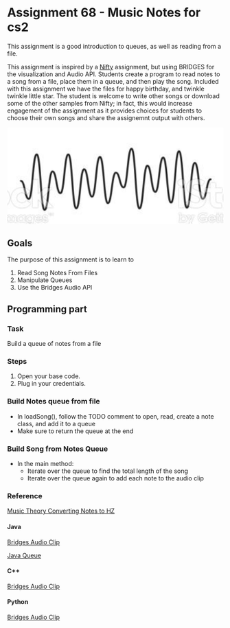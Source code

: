 Assignment 68 - Music Notes for cs2
========================

This assignment is a good introduction to queues, as well as reading from a file.

This assignment is inspired by a  [Nifty](http://nifty.stanford.edu/2015/obourn-stepp-melody-maker/) assignment, but using BRIDGES for the visualization and Audio API. Students create a program to read notes to a song from a file, place them in a queue, and then play the song. Included with this assignment we have the files for happy birthday, and twinkle twinkle little star. The student is welcome to write other songs or download some of the other samples from Nifty; in
fact, this would increase engagement of the assignment as it provides choices
for students to choose their own songs and share the assignemnt output 
with others.  

<img src="./figures/icon.png" alt="image" width="550"></img>


Goals
------
The purpose of this assignment is to learn to
1. Read Song Notes From Files
2. Manipulate Queues
3. Use the Bridges Audio API

Programming part
---------------------
### Task
Build a queue of notes from a file
### Steps
1. Open your base code.
2. Plug in your credentials.
### Build Notes queue from file
- In loadSong(), follow the TODO comment to open, read, create a note class, and add it to a queue
- Make sure to return the queue at the end 
### Build Song from Notes Queue
- In the main method:
    * Iterate over the queue to find the total length of the song
    * Iterate over the queue again to add each note to the audio clip

### Reference
[Music Theory Converting Notes to HZ](https://pages.mtu.edu/~suits/notefreqs.html)

#### Java
[Bridges Audio Clip](https://bridgesuncc.github.io/doc/java-api/current/html/classbridges_1_1base_1_1_audio_clip.html)

[Java Queue](https://docs.oracle.com/javase/8/docs/api/java/util/Queue.html)

#### C++ 

[Bridges Audio Clip](http://bridgesuncc.github.io/doc/cxx-api/current/html/classbridges_1_1datastructure_1_1_audio_clip.html)

#### Python 

[Bridges Audio Clip](http://bridgesuncc.github.io/doc/python-api/current/html/classbridges_1_1audio__clip_1_1_audio_clip.html)

